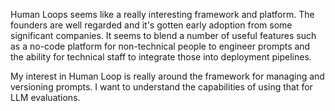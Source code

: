 Human Loops seems like a really interesting framework and platform. The founders are well regarded and it's gotten early adoption from some significant companies. It seems to blend a number of useful features such as a no-code platform for non-technical people to engineer prompts and the ability for technical staff to integrate those into deployment pipelines.

My interest in Human Loop is really around the framework for managing and versioning prompts. I want to understand the capabilities of using that for LLM evaluations.
